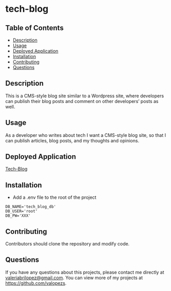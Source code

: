 # tech-blog

## Table of Contents
* [Description](#description)
* [Usage](#usage)
* [Deployed Application](#deployed-application) 
* [Installation](#installation)
* [Contributing](#contributing)
* [Questions](#questions)

## Description
This is a CMS-style blog site similar to a Wordpress site, where developers can publish their blog posts and comment on other developers’ posts as well.

## Usage
As a developer who writes about tech I want a CMS-style blog site, so that I can publish articles, blog posts, and my thoughts and opinions.

## Deployed Application
[Tech-Blog](https://gentle-ocean-36783.herokuapp.com/)

## Installation
- Add a .env file to the root of the project

```
DB_NAME='tech_blog_db'
DB_USER='root'
DB_PW='XXX'
```

## Contributing
Contributors should clone the repository and modify code. 

## Questions
If you have any questions about this projects, please contact me directly at valeriabrilopez@gmail.com. You can view more of my projects at https://github.com/valopezs.
